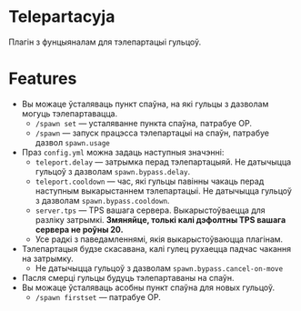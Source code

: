 # Telepartacyja
Плагін з фунцыяналам для тэлепартацыі гульцоў.

# Features

 - Вы можаце ўсталяваць пункт спаўна, на які гульцы з дазволам могуць тэлепартавацца. 
	 - `/spawn set` — усталяванне пункта спаўна, патрабуе OP.
	 - `/spawn` — запуск працэсса тэлепартацыі на спаўн, патрабуе дазвол `spawn.usage`
 - Праз `config.yml` можна задаць наступныя значэнні:
	 - `teleport.delay` — затрымка перад тэлепартацыяй. Не датычыцца гульцоў з дазволам `spawn.bypass.delay`.
	 - `teleport.cooldown` — час, які гульцы павінны чакаць перад наступным выкарыстаннем тэлепартацыі. Не датычыцца гульцоў з дазволам `spawn.bypass.cooldown`.
	 - `server.tps` — TPS вашага сервера. Выкарыстоўваецца для разліку затрымкі. **Змяняйце, толькі калі дэфолтны TPS вашага сервера не роўны 20.**
	 - Усе радкі з паведамленнямі, якія выкарыстоўваюцца плагінам.
 - Тэлепартацыя будзе скасавана, калі гулец рухаецца падчас чакання на затрымку.
	 - Не датычыцца гульцоў з дазволам `spawn.bypass.cancel-on-move`
 - Пасля смерці гульцы будуць тэлепартаваны на спаўн. 
 - Вы можаце ўсталяваць асобны пункт спаўна для новых гульцоў.
	 - `/spawn firstset` — патрабуе OP.
